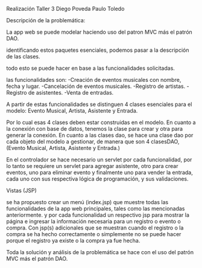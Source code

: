 Realización Taller 3
Diego Poveda
Paulo Toledo

Descripción de la problemática:

La app web se puede modelar haciendo uso del patron MVC más el patrón DAO.

identificando estos paquetes esenciales, podemos pasar a la descripción de las clases.

todo esto se puede hacer en base a las funcionalidades solicitadas.

las funcionalidades son:
-Creación de eventos musicales con nombre, fecha y lugar.
-Cancelación de eventos musicales.
-Registro de artistas.
-Registro de asistentes.
-Venta de entradas.

A partir de estas funcionalidades se distinguen 4 clases esenciales para el modelo: Evento Musical, Artista, Asistente y Entrada.

Por lo cual esas 4 clases deben estar construidas en el modelo.
En cuanto a la conexión con base de datos, tenemos la clase para crear y otra para generar la conexión.
En cuanto a las clases dao, se hace una clase dao por cada objeto del modelo a gestionar, de manera que son 4 clasesDAO, (Evento Musical, Artista, Asistente y Entrada.)

En el controlador se hace necesario un servlet por cada funcionalidad, por lo tanto se requiere un servlet para agregar asistente, otro para crear eventos, uno para eliminar evento y finalmente uno para vender la entrada, cada uno con sus respectiva lógica de programación, y sus validaciones.

Vistas (JSP)

se ha propuesto crear un menú (index.jsp) que muestre todas las funcionalidades de la app web principales, tales como las mencionadas anteriormente.
y por cada funcionalidad un respectivo jsp para mostrar la página e ingresar la información necesaria para un registro o evento o compra.
Con jsp(s) adicionales que se muestran cuando el registro o la compra se ha hecho correctamente o simplemente no se puede hacer porque el registro ya existe o la compra ya fue hecha.

Toda la solución y análisis de la problemática se hace con el uso del patrón MVC más el patrón DAO.

